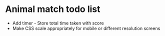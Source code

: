 # Animal match todo list
- Add timer - Store total time taken with score
- Make CSS scale appropriately for mobile or different resolution screens
